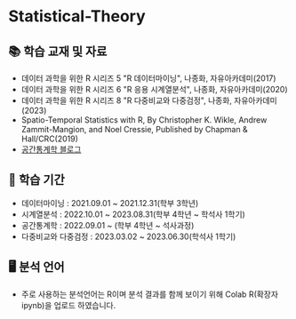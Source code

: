 # Statistical-Theory
## 📚 학습 교재 및 자료
* 데이터 과학을 위한 R 시리즈 5 "R 데이터마이닝", 나종화, 자유아카데미(2017)
* 데이터 과학을 위한 R 시리즈 6 "R 응용 시계열분석", 나종화, 자유아카데미(2020)
* 데이터 과학을 위한 R 시리즈 8 "R 다중비교와 다중검정", 나종화, 자유아카데미(2023)
* Spatio-Temporal Statistics with R, By Christopher K. Wikle, Andrew Zammit-Mangion, and Noel Cressie, Published by Chapman & Hall/CRC(2019)
* [공간통계학 블로그](https://brisbane-geocommunity.netlify.app/)

## 📅 학습 기간
* 데이터마이닝 : 2021.09.01 ~ 2021.12.31(학부 3학년)
* 시계열분석 : 2022.10.01 ~ 2023.08.31(학부 4학년 ~ 학석사 1학기)
* 공간통계학 : 2022.09.01 ~ (학부 4학년 ~ 석사과정)
* 다중비교와 다중검정 : 2023.03.02 ~ 2023.06.30(학석사 1학기)


## 🖥 분석 언어
* 주로 사용하는 분석언어는 R이며 분석 결과를 함께 보이기 위해 Colab R(확장자 ipynb)을 업로드 하였습니다.
